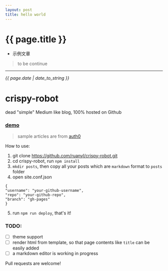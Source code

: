 ```yaml
---
layout: post
title: hello world
---
```


# {{ page.title }}  

* 示例文章

> to be continue  

*** 

_{{ page.date | date_to_string }}_

# crispy-robot
dead "simple" Medium like blog, 100% hosted on Github

### [demo](http://blog.bigruan.com/crispy-robot)
> sample articles are from [auth0](https://auth0.com/blog)

How to use:

1. git clone https://github.com/ruanyl/crispy-robot.git
2. cd crispy-robot, run `npm install`
3. `mkdir posts`, then copy all your posts which are `markdown` format to `posts` folder
4. open site.conf.json

```
{
"username": "your-github-username",
"repo": "your-github-repo",
"branch": "gh-pages"
}
```
  
5. run `npm run deploy`, that's it!

### TODO:
- [ ] theme support
- [ ] render html from template, so that page contents like `title` can be easily added
- [ ] a markdown editor is working in progress

Pull requests are welcome!